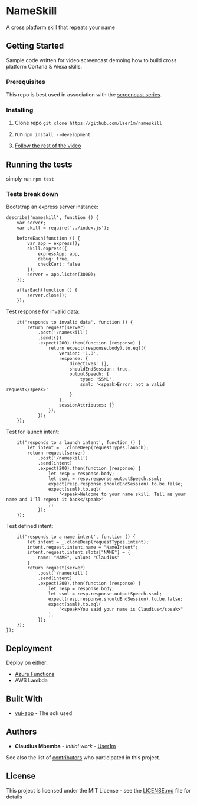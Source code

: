 # NameSkill

A cross platform skill that repeats your name

## Getting Started

Sample code written for video screencast demoing how to build cross platform Cortana & Alexa skills. 

### Prerequisites

This repo is best used in association with the [screencast series]().

### Installing

1. Clone repo `git clone https://github.com/User1m/nameskill`
 
2. run `npm install --development`

3. [Follow the rest of the video]()


## Running the tests

simply run `npm test`

### Tests break down

Bootstrap an express server instance:

```
describe('nameskill', function () {
    var server;
    var skill = require('../index.js');

    beforeEach(function () {
        var app = express();
        skill.express({
            expressApp: app,
            debug: true,
            checkCert: false
        });
        server = app.listen(3000);
    });

    afterEach(function () {
        server.close();
    });
```

Test response for invalid data:

```
    it('responds to invalid data', function () {
        return request(server)
            .post('/nameskill')
            .send({})
            .expect(200).then(function (response) {
                return expect(response.body).to.eql({
                    version: '1.0',
                    response: {
                        directives: [],
                        shouldEndSession: true,
                        outputSpeech: {
                            type: 'SSML',
                            ssml: '<speak>Error: not a valid request</speak>'
                        }
                    },
                    sessionAttributes: {}
                });
            });
    });

```

Test for launch intent:

```
    it('responds to a launch intent', function () {
        let intent = _.cloneDeep(requestTypes.launch);
        return request(server)
            .post('/nameskill')
            .send(intent)
            .expect(200).then(function (response) {
                let resp = response.body;
                let ssml = resp.response.outputSpeech.ssml;
                expect(resp.response.shouldEndSession).to.be.false;
                expect(ssml).to.eql(
                    "<speak>Welcome to your name skill. Tell me your name and I’ll repeat it back</speak>"
                );
            });
    });
```
   
Test defined intent:
   
```
    it('responds to a name intent', function () {
        let intent = _.cloneDeep(requestTypes.intent);
        intent.request.intent.name = "NameIntent";
        intent.request.intent.slots["NAME"] = {
            name: "NAME", value: "Claudius"
        }
        return request(server)
            .post('/nameskill')
            .send(intent)
            .expect(200).then(function (response) {
                let resp = response.body;
                let ssml = resp.response.outputSpeech.ssml;
                expect(resp.response.shouldEndSession).to.be.false;
                expect(ssml).to.eql(
                    "<speak>You said your name is Claudius</speak>"
                );
            });
    });
});
```

## Deployment
Deploy on either:

* [Azure Functions](https://azure.microsoft.com/en-us/services/functions/)
* AWS Lambda


## Built With

* [vui-app](http://github.com/user1m/vui-app) - The sdk used

## Authors

* **Claudius Mbemba** - *Initial work* - [User1m](https://github.com/user1m)

See also the list of [contributors](https://github.com/your/project/contributors) who participated in this project.

## License

This project is licensed under the MIT License - see the [LICENSE.md](LICENSE.md) file for details

